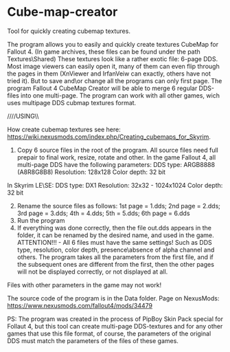 # Cube-map-creator
Tool for quickly creating cubemap textures.

The program allows you to easily and quickly create textures CubeMap for Fallout 4. (In game archives, these files can be 
found under the path Textures\Shared)
These textures look like a rather exotic file: 6-page DDS. Most image viewers can easily open it, many of them can even flip 
through the pages in them (XnViewer and IrfanVeiw can exactly, others have not tried it). But to save and\or change all the 
programs can only first page.
The program Fallout 4 CubeMap Creator will be able to merge 6 regular DDS-files into one multi-page.
The program can work with all other games, wich uses multipage DDS cubmap textures format.


////USING\\\

How create cubemap textures see here: https://wiki.nexusmods.com/index.php/Creating_cubemaps_for_Skyrim.
1. Copy 6 source files in the root of the program. All source files need full prepair to final work, resize, rotate and other.
In the game Fallout 4, all multi-page DDS have the following parameters:
DDS type: ARGB8888 (A8R8G8B8)
Resolution: 128x128
Color depth: 32 bit

In Skyrim LE\SE:
DDS type: DX1
Resolution: 32х32 - 1024х1024
Color depth: 32 bit

2. Rename the source files as follows: 1st page = 1.dds; 2nd page = 2.dds; 3rd page = 3.dds; 4th = 4.dds; 5th = 5.dds; 6th 
page = 6.dds
3. Run the program
4. If everything was done correctly, then the file out.dds appears in the folder, it can be renamed by the desired name, and 
used in the game.
ATTENTION!!! - All 6 files must have the same settings! Such as DDS type, resolution, color depth, presence\absence of alpha 
channel and others. The program takes all the parameters from the first file, and if the subsequent ones are different 
from the first, then the other pages will not be displayed correctly, or not displayed at all.



Files with other parameters in the game may not work!

The source code of the program is in the Data folder.
Page on NexusMods: https://www.nexusmods.com/fallout4/mods/34479

PS: The program was created in the process of PipBoy Skin Pack﻿ special for Follaut 4,  but this tool can create multi-page DDS-textures and for any other games that use this file format, of course, the parameters of 
the original DDS must match the parameters of the files of these games.
